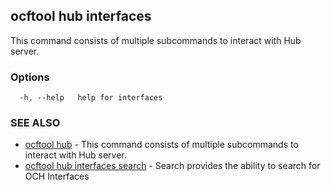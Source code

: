 ## ocftool hub interfaces

This command consists of multiple subcommands to interact with Hub server.

### Options

```
  -h, --help   help for interfaces
```

### SEE ALSO

* [ocftool hub](ocftool_hub.md)	 - This command consists of multiple subcommands to interact with Hub server.
* [ocftool hub interfaces search](ocftool_hub_interfaces_search.md)	 - Search provides the ability to search for OCH Interfaces

